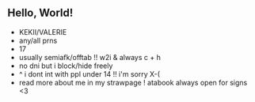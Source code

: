 ## Hello, World!

- KEKII/VALERIE
- any/all prns
- 17
- usually semiafk/offtab !! w2i & always c + h 
- no dni but i block/hide freely
- ^ i dont int with ppl under 14 !! i'm sorry X-(
- read more about me in my strawpage ! atabook always open for signs <3
